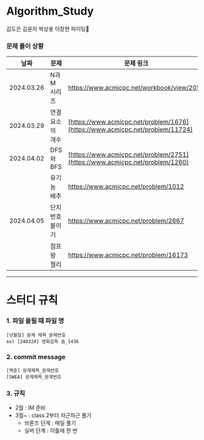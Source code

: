 # Algorithm_Study
김도은 김윤지 박상용 이창현
파이팅🍕

### 문제 풀이 상황
| 날짜 | 문제 | 문제 링크 |
|--------|------|-------|
| 2024.03.26 | N과 M 시리즈 | https://www.acmicpc.net/workbook/view/2052 |
| 2024.03.29 | 연결 요소의 개수 | [https://www.acmicpc.net/problem/1676](https://www.acmicpc.net/problem/11724) |
| 2024.04.02 | DFS와 BFS | [https://www.acmicpc.net/problem/2751](https://www.acmicpc.net/problem/1260) |
|            | 유기농 배추 | https://www.acmicpc.net/problem/1012 |
| 2024.04.05 | 단지번호 붙이기 | https://www.acmicpc.net/problem/2667 |
|            | 점프왕 젤리 | https://www.acmicpc.net/problem/16173 |
---------------------------------------------------

# 스터디 규칙
### 1. 파일 올릴 때 파일 명
```
[년월일] 문제 제목_문제번호
ex) [240324] 영화감독 숌_1436
```
### 2. commit message
```
[백준] 문제제목_문제번호
[SWEA] 문제제목_문제번호
```
### 3. 규칙
* 2월 : IM 준비
* 3월~ : class 2부터 차근차근 풀기
  * 브론즈 단계 : 매일 풀기
  * 실버 단계 : 이틀에 한 번

